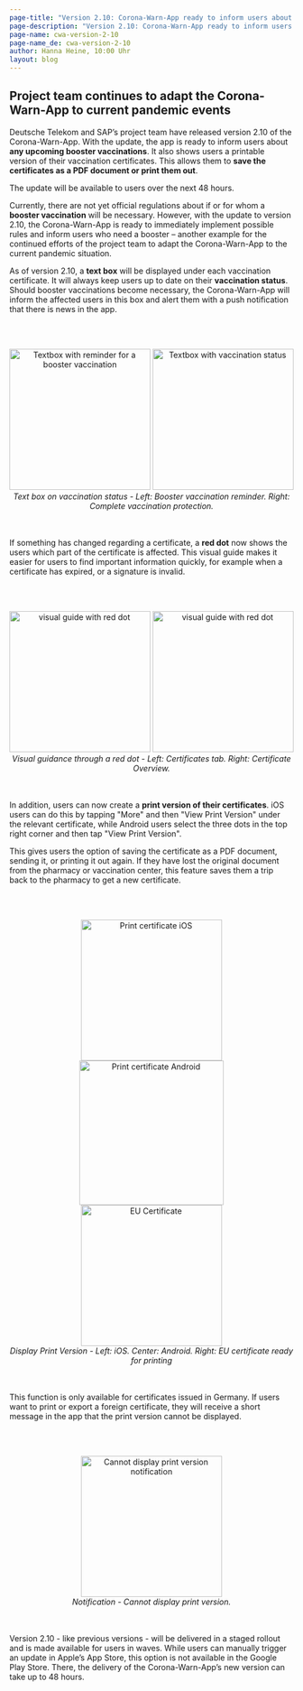 ```yaml
---
page-title: "Version 2.10: Corona-Warn-App ready to inform users about booster vaccinations"
page-description: "Version 2.10: Corona-Warn-App ready to inform users about booster vaccinations"
page-name: cwa-version-2-10
page-name_de: cwa-version-2-10
author: Hanna Heine, 10:00 Uhr 
layout: blog
---
```


## Project team continues to adapt the Corona-Warn-App to current pandemic events

Deutsche Telekom and SAP’s project team have released version 2.10 of the Corona-Warn-App. With the update, the app is ready to inform users about **any upcoming booster vaccinations**. It also shows users a printable version of their vaccination certificates. This allows them to **save the certificates as a PDF document or print them out**.

The update will be available to users over the next 48 hours.


<!-- overview -->

Currently, there are not yet official regulations about if or for whom a **booster vaccination** will be necessary. However, with the update to version 2.10, the Corona-Warn-App is ready to immediately implement possible rules and inform users who need a booster – another example for the continued efforts of the project team to adapt the Corona-Warn-App to the current pandemic situation. 

As of version 2.10, a **text box** will be displayed under each vaccination certificate. It will always keep users up to date on their **vaccination status**. Should booster vaccinations become necessary, the Corona-Warn-App will inform the affected users in this box and alert them with a push notification that there is news in the app.


<br></br>
<center> 
<img src="./vaccination-status(2).png" title="Textbox with reminder for a booster vaccination" style="align: center" width=250> 
<img src="./vaccination-status(1).png" title="Textbox with vaccination status" style="align: center" width=250>
<figcaption aria-hidden="true"><em>Text box on vaccination status - Left: Booster vaccination reminder. Right: Complete vaccination protection.</em></figcaption>
</center>
<br></br>

If something has changed regarding a certificate, a **red dot** now shows the users which part of the certificate is affected.  This visual guide makes it easier for users to find important information quickly, for example when a certificate has expired, or a signature is invalid. 

<br></br>
<center> 
<img src="./red_dot_1_en.png" title="visual guide with red dot" style="align: center" width=250> 
<img src="./red_dot_2_en.png" title="visual guide with red dot" style="align: center" width=250>
<figcaption aria-hidden="true"><em>Visual guidance through a red dot - Left: Certificates tab. Right: Certificate Overview.</em></figcaption>
</center>
<br></br>

In addition, users can now create a **print version of their certificates**. iOS users can do this by tapping "More" and then "View Print Version" under the relevant certificate, while Android users select the three dots in the top right corner and then tap "View Print Version". 

This gives users the option of saving the certificate as a PDF document, sending it, or printing it out again. If they have lost the original document from the pharmacy or vaccination center, this feature saves them a trip back to the pharmacy to get a new certificate. 


<br></br>
<center> 
<img src="./ios_print_1_en.png" title="Print certificate iOS" style="align: center" width=250>
<img src="./PrintVaccinationFragment_en.png" title="Print certificate Android" style="align: center" width=256>
<img src="./ios_print_2_en.png" title="EU Certificate" style="align: center" width=250>
<figcaption aria-hidden="true"><em>Display Print Version - Left: iOS. Center: Android. Right: EU certificate ready for printing</em></figcaption>
</center>
<br></br>

This function is only available for certificates issued in Germany. If users want to print or export a foreign certificate, they will receive a short message in the app that the print version cannot be displayed. 

<br></br>
<center>
<img src="./printing-not-possible.png" title="Cannot display print version notification" style="align: center" width=250>
<figcaption aria-hidden="true"><em>Notification - Cannot display print version.</em></figcaption>
</center>
<br></br>

Version 2.10 - like previous versions - will be delivered in a staged rollout and is made available for users in waves. While users can manually trigger an update in Apple’s App Store, this option is not available in the Google Play Store. There, the delivery of the Corona-Warn-App’s new version can take up to 48 hours.
